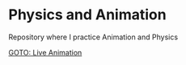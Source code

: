 # Physics and Animation
Repository where I practice Animation and Physics

[GOTO: Live Animation](https://crypticcalamari.github.io/Physics_and_Animation/)
